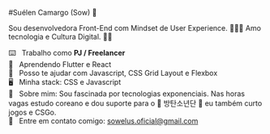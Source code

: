 #Suélen Camargo (Sow)  👋

Sou desenvolvedora Front-End com Mindset de User Experience.  👩🏻‍💻
Amo tecnologia e Cultura Digital. 🙋🏻

⌨️ &nbsp; Trabalho como **PJ / Freelancer**
 <br/> 💜 &nbsp; Aprendendo Flutter e React
 <br/> 👋 &nbsp; Posso te ajudar com Javascript, CSS Grid Layout e Flexbox
 <br/> 🖥️ &nbsp; Minha stack: CSS e Javascript
 <br/> 💬  &nbsp; Sobre mim: Sou fascinada por tecnologias exponenciais. Nas horas vagas estudo coreano e dou suporte para o 💜 방탄소년단 💜 eu também curto jogos e CSGo.
 <br/> 📩 &nbsp; Entre em contato comigo: sowelus.oficial@gmail.com
